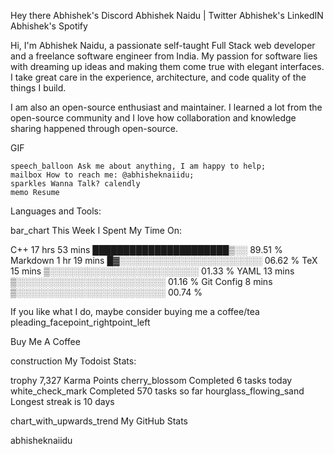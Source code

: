 
Hey there
Abhishek's Discord Abhishek Naidu | Twitter Abhishek's LinkedIN Abhishek's Spotify


Hi, I'm Abhishek Naidu, a passionate self-taught Full Stack web developer and a freelance software engineer from India. My passion for software lies with dreaming up ideas and making them come true with elegant interfaces. I take great care in the experience, architecture, and code quality of the things I build.

I am also an open-source enthusiast and maintainer. I learned a lot from the open-source community and I love how collaboration and knowledge sharing happened through open-source.

GIF

    speech_balloon Ask me about anything, I am happy to help;
    mailbox How to reach me: @abhisheknaiidu;
    sparkles Wanna Talk? calendly
    memo Resume

Languages and Tools:

bar_chart This Week I Spent My Time On:

C++          17 hrs 53 mins  ██████████████████████▒░░   89.51 % 
Markdown     1 hr 19 mins    █▓░░░░░░░░░░░░░░░░░░░░░░░   06.62 % 
TeX          15 mins         ▒░░░░░░░░░░░░░░░░░░░░░░░░   01.33 % 
YAML         13 mins         ▒░░░░░░░░░░░░░░░░░░░░░░░░   01.16 % 
Git Config   8 mins          ▒░░░░░░░░░░░░░░░░░░░░░░░░   00.74 % 

If you like what I do, maybe consider buying me a coffee/tea pleading_facepoint_rightpoint_left

Buy Me A Coffee

construction My Todoist Stats:

trophy 7,327 Karma Points
cherry_blossom Completed 6 tasks today
white_check_mark Completed 570 tasks so far
hourglass_flowing_sand Longest streak is 10 days

chart_with_upwards_trend My GitHub Stats

abhisheknaiidu 
